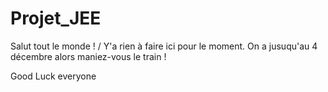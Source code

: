 # Projet_JEE

Salut tout le monde !
/ Y'a rien à faire ici pour le moment.
On a jusuqu'au 4 décembre alors maniez-vous le train !

Good Luck everyone

